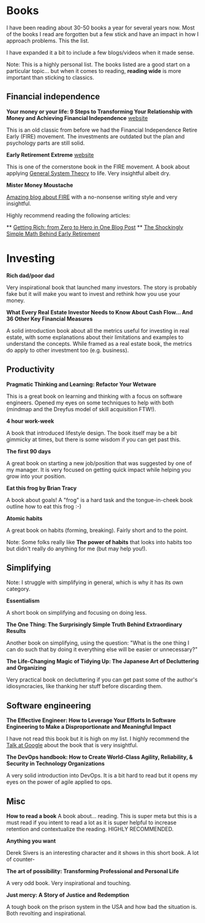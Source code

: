 # Books

I have been reading about 30-50 books a year for several years now. Most of the books I read are forgotten but a few stick and have an impact in how I approach problems. This the list.

I have expanded it a bit to include a few blogs/videos when it made sense.

Note: This is a highly personal list. The books listed are a good start on a particular topic... but when it comes to reading, **reading wide** is more important than sticking to classics.


## Financial independence

**Your money or your life: 9 Steps to Transforming Your Relationship with Money and Achieving Financial Independence** [website](https://yourmoneyoryourlife.com/book/)

This is an old classic from before we had the Financial Independence Retire Early (FIRE) movement. The investments are outdated but the plan and psychology parts are still solid.

**Early Retirement Extreme** [website](https://earlyretirementextreme.com/)

This is one of the cornerstone book in the FIRE movement. A book about applying [General System Theory](https://en.wikipedia.org/wiki/Systems_theory) to life. Very insightful albeit dry.

**Mister Money Moustache**

[Amazing blog about FIRE](https://www.mrmoneymustache.com/) with a no-nonsense writing style and very insightful.

Highly recommend reading the following articles:

** [Getting Rich: from Zero to Hero in One Blog Post](https://www.mrmoneymustache.com/2013/02/22/getting-rich-from-zero-to-hero-in-one-blog-post/)
** [The Shockingly Simple Math Behind Early Retirement](https://www.mrmoneymustache.com/2012/01/13/the-shockingly-simple-math-behind-early-retirement/)


# Investing

**Rich dad/poor dad**

Very inspirational book that launched many investors. The story is probably fake but it will make you want to invest and rethink how you use your money.

**What Every Real Estate Investor Needs to Know About Cash Flow... And 36 Other Key Financial Measures**

A solid introduction book about all the metrics useful for investing in real estate, with some explanations about their limitations and examples to understand the concepts. While framed as a real estate book, the metrics do apply to other investment too (e.g. business).

## Productivity

**Pragmatic Thinking and Learning: Refactor Your Wetware**

This is a great book on learning and thinking with a focus on software engineers. Opened my eyes on some techniques to help with both (mindmap and the Dreyfus model of skill acquisition FTW!).

**4 hour work-week**

A book that introduced lifestyle design. The book itself may be a bit gimmicky at times, but there is some wisdom if you can get past this.

**The first 90 days**

A great book on starting a new job/position that was suggested by one of my manager. It is very focused on getting quick impact while helping you grow into your position.

**Eat this frog by Brian Tracy**

A book about goals! A "frog" is a hard task and the tongue-in-cheek book outline how to eat this frog :-)

**Atomic habits**

A great book on habits (forming, breaking). Fairly short and to the point.

Note: Some folks really like **The power of habits** that looks into habits too but didn't really do anything for me (but may help you!).

## Simplifying

Note: I struggle with simplifying in general, which is why it has its own category.

**Essentialism**

A short book on simplifying and focusing on doing less.

**The One Thing: The Surprisingly Simple Truth Behind Extraordinary Results**

Another book on simplifying, using the question: "What is the one thing I can do such that by doing it everything else will be easier or unnecessary?"

**The Life-Changing Magic of Tidying Up: The Japanese Art of Decluttering and Organizing**

Very practical book on decluttering if you can get past some of the author's idiosyncracies, like thanking her stuff before discarding them.

## Software engineering

**The Effective Engineer: How to Leverage Your Efforts In Software Engineering to Make a Disproportionate and Meaningful Impact**

I have not read this book but it is high on my list. I highly recommend the [Talk at Google](https://www.youtube.com/watch?v=BnIz7H5ruy0) about the book that is very insightful.

**The DevOps handbook: How to Create World-Class Agility, Reliability, & Security in Technology Organizations**

A very solid introduction into DevOps. It is a bit hard to read but it opens my eyes on the power of agile applied to ops.

## Misc

**How to read a book**
A book about... reading. This is super meta but this is a must read if you intent to read a lot as it is super helpful to increase retention and contextualize the reading. HIGHLY RECOMMENDED.

**Anything you want**

Derek Sivers is an interesting character and it shows in this short book. A lot of counter-

**The art of possibility: Transforming Professional and Personal Life**

A very odd book. Very inspirational and touching.

**Just mercy: A Story of Justice and Redemption**

A tough book on the prison system in the USA and how bad the situation is. Both revolting and inspirational.
